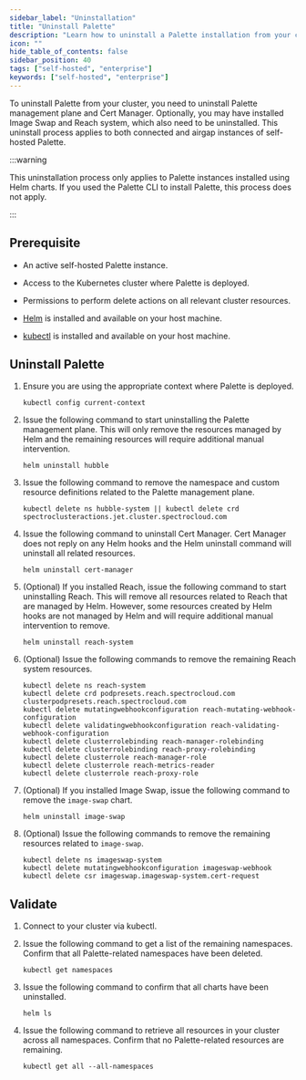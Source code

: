 ```yaml
---
sidebar_label: "Uninstallation"
title: "Uninstall Palette"
description: "Learn how to uninstall a Palette installation from your cluster using Helm charts."
icon: ""
hide_table_of_contents: false
sidebar_position: 40
tags: ["self-hosted", "enterprise"]
keywords: ["self-hosted", "enterprise"]
---
```


To uninstall Palette from your cluster, you need to uninstall Palette management plane and Cert Manager. Optionally, you
may have installed Image Swap and Reach system, which also need to be uninstalled. This uninstall process applies to
both connected and airgap instances of self-hosted Palette.

:::warning

This uninstallation process only applies to Palette instances installed using Helm charts. If you used the Palette CLI to
install Palette, this process does not apply.

:::

## Prerequisite

- An active self-hosted Palette instance.

- Access to the Kubernetes cluster where Palette is deployed.

- Permissions to perform delete actions on all relevant cluster resources.

- [Helm](https://helm.sh/docs/intro/install/) is installed and available on your host machine.

- [kubectl](https://kubernetes.io/docs/tasks/tools/#kubectl) is installed and available on your host machine.

## Uninstall Palette

1. Ensure you are using the appropriate context where Palette is deployed.

   ```shell
   kubectl config current-context
   ```

2. Issue the following command to start uninstalling the Palette management plane. This will only
   remove the resources managed by Helm and the remaining resources will require additional manual intervention.

   ```shell
   helm uninstall hubble
   ```

3. Issue the following command to remove the namespace and custom resource definitions related to the Palette management
   plane.

   ```shell
   kubectl delete ns hubble-system || kubectl delete crd spectroclusteractions.jet.cluster.spectrocloud.com
   ```

4. Issue the following command to uninstall Cert Manager. Cert Manager does not reply on any Helm hooks and the Helm
   uninstall command will uninstall all related resources.

   ```shell
   helm uninstall cert-manager
   ```

5. (Optional) If you installed Reach, issue the following command to start uninstalling Reach. This will remove all
   resources related to Reach that are managed by Helm. However, some resources created by Helm hooks are not managed by
   Helm and will require additional manual intervention to remove.

   ```shell
   helm uninstall reach-system
   ```

6. (Optional) Issue the following commands to remove the remaining Reach system resources.

   ```shell
   kubectl delete ns reach-system
   kubectl delete crd podpresets.reach.spectrocloud.com clusterpodpresets.reach.spectrocloud.com
   kubectl delete mutatingwebhookconfiguration reach-mutating-webhook-configuration
   kubectl delete validatingwebhookconfiguration reach-validating-webhook-configuration
   kubectl delete clusterrolebinding reach-manager-rolebinding
   kubectl delete clusterrolebinding reach-proxy-rolebinding
   kubectl delete clusterrole reach-manager-role
   kubectl delete clusterrole reach-metrics-reader
   kubectl delete clusterrole reach-proxy-role
   ```

7. (Optional) If you installed Image Swap, issue the following command to remove the `image-swap` chart.

   ```shell
   helm uninstall image-swap
   ```

8. (Optional) Issue the following commands to remove the remaining resources related to `image-swap`.

   ```shell
   kubectl delete ns imageswap-system
   kubectl delete mutatingwebhookconfiguration imageswap-webhook
   kubectl delete csr imageswap.imageswap-system.cert-request
   ```

## Validate

1. Connect to your cluster via kubectl.

2. Issue the following command to get a list of the remaining namespaces. Confirm that all Palette-related namespaces have
   been deleted.

   ```shell
   kubectl get namespaces
   ```

3. Issue the following command to confirm that all charts have been uninstalled.

   ```shell
   helm ls
   ```

4. Issue the following command to retrieve all resources in your cluster across all namespaces. Confirm that no
   Palette-related resources are remaining.

   ```shell
   kubectl get all --all-namespaces
   ```
